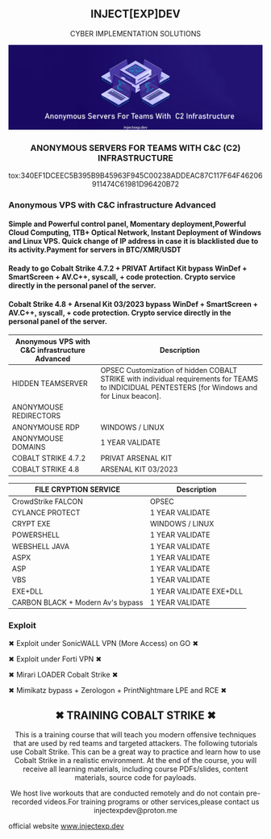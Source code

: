 <h2 align="center">INJECT[EXP]DEV</a> </h2> 

<p align="center">
CYBER IMPLEMENTATION SOLUTIONS
</p>

<p align="center">
  <img src="https://github.com/AnonymousServersForTeamsWithC2/.github/blob/main/profile/injectexp.dev.png" alt="animated" />
</p>

<h3 align="center">ANONYMOUS SERVERS FOR TEAMS WITH C&C (С2) INFRASTRUCTURE</a> </h3> 

<p align="center">
tox:340EF1DCEEC5B395B9B45963F945C00238ADDEAC87C117F64F46206911474C61981D96420B72
</p>

### Anonymous VPS with C&C infrastructure Advanced

#### Simple and Powerful control panel, Momentary deployment,Powerful Cloud Computing, 1TB+ Optical Network, Instant Deployment of Windows and Linux VPS. Quick change of IP address in case it is blacklisted due to its activity.Payment for servers in BTC/XMR/USDT

#### Ready to go Cobalt Strike 4.7.2 + PRIVAT Artifact Kit bypass WinDef + SmartScreen + AV.C++, syscall, + code protection. Crypto service directly in the personal panel of the server.

#### Cobalt Strike 4.8 + Arsenal Kit 03/2023 bypass WinDef + SmartScreen + AV.C++, syscall, + code protection. Crypto service directly in the personal panel of the server.

Anonymous VPS with C&C infrastructure Advanced  | Description
----------------------------------------------- |----------------------
HIDDEN TEAMSERVER                               | OPSEC Сustomization of hidden COBALT STRIKE with individual requirements for TEAMS to INDICIDUAL PENTESTERS [for Windows and for Linux beacon].
ANONYMOUSE REDIRECTORS                          |
ANONYMOUSE RDP                                  | WINDOWS / LINUX 
ANONYMOUSE DOMAINS                              | 1 YEAR VALIDATE  
COBALT STRIKE 4.7.2                             | PRIVAT ARSENAL KIT
COBALT STRIKE 4.8                               | ARSENAL KIT 03/2023  

FILE CRYPTION SERVICE                           | Description
----------------------------------------------- |----------------------
CrowdStrike FALCON                              | OPSEC
CYLANCE PROTECT                                 | 1 YEAR VALIDATE    
CRYPT EXE                                       | WINDOWS / LINUX 
POWERSHELL                                      | 1 YEAR VALIDATE   
WEBSHELL JAVA                                   | 1 YEAR VALIDATE              
ASPX                                            | 1 YEAR VALIDATE   
ASP                                             | 1 YEAR VALIDATE  
VBS                                             | 1 YEAR VALIDATE  
EXE+DLL                                         | 1 YEAR VALIDATE  EXE+DLL
CARBON BLACK + Modern Av's bypass               | 1 YEAR VALIDATE

### Exploit

✖ Exploit under SonicWALL VPN (More Access) on GO ✖

✖ Exploit under Forti VPN ✖

✖ Mirari LOADER Cobalt Strike ✖ 

✖ Mimikatz bypass + Zerologon + PrintNightmare LPE and RCE ✖

<p align="center">

<h2 align="center">✖  TRAINING COBALT STRIKE ✖</a> </h2> 

<p align="center">
This is a training course that will teach you modern offensive techniques that are used by red teams and targeted attackers. The following tutorials use Cobalt Strike. This can be a great way to practice and learn how to use Cobalt Strike in a realistic environment. At the end of the course, you will receive all learning materials, including course PDFs/slides, content materials, source code for payloads.

<p align="center">
We host live workouts that are conducted remotely and do not contain pre-recorded videos.For training programs or other services,please contact us                                     injectexpdev@proton.me                                 
</p>

official website www.injectexp.dev
